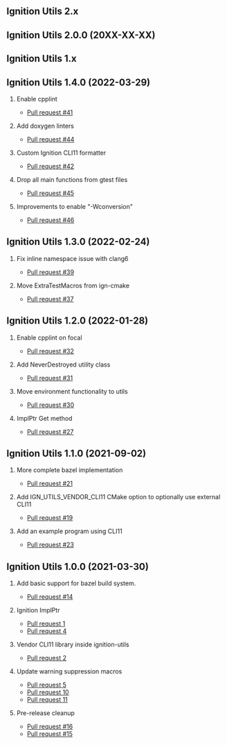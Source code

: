 ## Ignition Utils 2.x

## Ignition Utils 2.0.0 (20XX-XX-XX)

## Ignition Utils 1.x

## Ignition Utils 1.4.0 (2022-03-29)

1. Enable cpplint
    * [Pull request #41](https://github.com/ignitionrobotics/ign-utils/pull/41)

1. Add doxygen linters
    * [Pull request #44](https://github.com/ignitionrobotics/ign-utils/pull/44)

1. Custom Ignition CLI11 formatter
    * [Pull request #42](https://github.com/ignitionrobotics/ign-utils/pull/42)

1. Drop all main functions from gtest files
    * [Pull request #45](https://github.com/ignitionrobotics/ign-utils/pull/45)

1. Improvements to enable "-Wconversion" 
    * [Pull request #46](https://github.com/ignitionrobotics/ign-utils/pull/46)

## Ignition Utils 1.3.0 (2022-02-24)

1. Fix inline namespace issue with clang6
    * [Pull request #39](https://github.com/ignitionrobotics/ign-utils/pull/39)

1. Move ExtraTestMacros from ign-cmake
    * [Pull request #37](https://github.com/ignitionrobotics/ign-utils/pull/37)

## Ignition Utils 1.2.0 (2022-01-28)

1. Enable cpplint on focal
    * [Pull request #32](https://github.com/ignitionrobotics/ign-utils/pull/32)

1. Add NeverDestroyed utility class
    * [Pull request #31](https://github.com/ignitionrobotics/ign-utils/pull/31)

1. Move environment functionality to utils
    * [Pull request #30](https://github.com/ignitionrobotics/ign-utils/pull/30)

1. ImplPtr Get method
    * [Pull request #27](https://github.com/ignitionrobotics/ign-utils/pull/27)

## Ignition Utils 1.1.0 (2021-09-02)

1. More complete bazel implementation
    * [Pull request #21](https://github.com/ignitionrobotics/ign-utils/pull/21)

1. Add IGN_UTILS_VENDOR_CLI11 CMake option to optionally use external CLI11
    * [Pull request #19](https://github.com/ignitionrobotics/ign-utils/pull/19)

1. Add an example program using CLI11
    * [Pull request #23](https://github.com/ignitionrobotics/ign-utils/pull/23)

## Ignition Utils 1.0.0 (2021-03-30)

1. Add basic support for bazel build system.
    * [Pull request #14](https://github.com/ignitionrobotics/ign-utils/pull/14)

1. Ignition ImplPtr
    * [Pull request 1](https://github.com/ignitionrobotics/ign-utils/pull/1)
    * [Pull request 4](https://github.com/ignitionrobotics/ign-utils/pull/4)

1. Vendor CLI11 library inside ignition-utils
    * [Pull request 2](https://github.com/ignitionrobotics/ign-utils/pull/2)

1. Update warning suppression macros
    * [Pull request 5](https://github.com/ignitionrobotics/ign-utils/pull/5)
    * [Pull request 10](https://github.com/ignitionrobotics/ign-utils/pull/10)
    * [Pull request 11](https://github.com/ignitionrobotics/ign-utils/pull/11)

1. Pre-release cleanup
    * [Pull request #16](https://github.com/ignitionrobotics/ign-utils/pull/16)
    * [Pull request #15](https://github.com/ignitionrobotics/ign-utils/pull/15)

